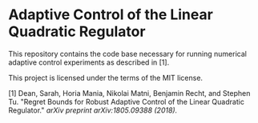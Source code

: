 # Adaptive Control of the Linear Quadratic Regulator

This repository contains the code base necessary for running numerical adaptive control experiments as described in [1].

This project is licensed under the terms of the MIT license.

[1] Dean, Sarah, Horia Mania, Nikolai Matni, Benjamin Recht, and Stephen Tu. "Regret Bounds for Robust Adaptive Control of the Linear Quadratic Regulator." *arXiv preprint arXiv:1805.09388 (2018).*